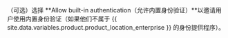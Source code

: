 （可选）选择 **Allow built-in authentication（允许内置身份验证）**以邀请用户使用内置身份验证（如果他们不属于 {{ site.data.variables.product.product_location_enterprise }} 的身份提供程序）。
